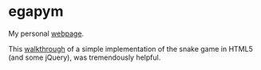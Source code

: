 # egapym

My personal [webpage](http://cgi.cs.mcgill.ca/~hvala/).

This [walkthrough](http://thecodeplayer.com/walkthrough/html5-game-tutorial-make-a-snake-game-using-html5-canvas-jquery) of a simple implementation of the snake game in HTML5 (and some jQuery), was tremendously helpful.
